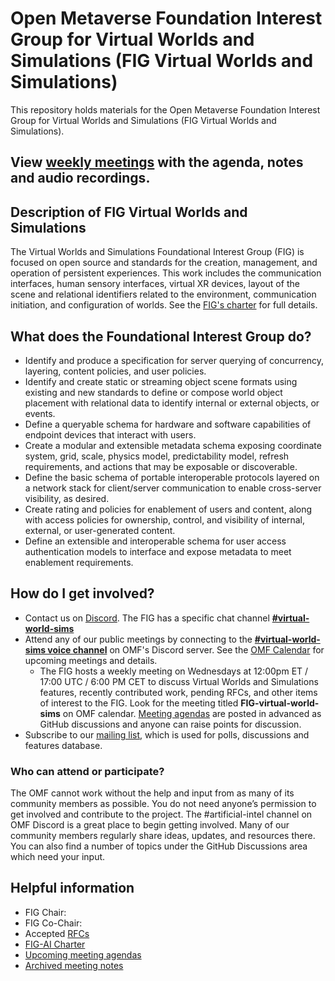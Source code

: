 # Open Metaverse Foundation Interest Group for Virtual Worlds and Simulations (FIG Virtual Worlds and Simulations)

This repository holds materials for the Open Metaverse Foundation Interest Group for Virtual Worlds and Simulations (FIG Virtual Worlds and Simulations).

## View [weekly meetings](./meetings/readme.md#Previous-Meetings) with the agenda, notes and audio recordings.

## Description of FIG Virtual Worlds and Simulations

The Virtual Worlds and Simulations Foundational Interest Group (FIG) is focused on open source and standards for the creation, management, and operation of persistent experiences. This work includes the communication interfaces, human sensory interfaces, virtual XR devices, layout of the scene and relational identifiers related to the environment, communication initiation, and configuration of worlds.
See the [FIG's charter](governance/FIG-Charter.md) for full details.

## What does the Foundational Interest Group do?

* Identify and produce a specification for server querying of concurrency, layering, content policies, and user policies.
* Identify and create static or streaming object scene formats using existing and new standards to define or compose world object placement with relational data to identify internal or external objects, or events.
* Define a queryable schema for hardware and software capabilities of endpoint devices that interact with users.
* Create a modular and extensible metadata schema exposing coordinate system, grid, scale, physics model, predictability model, refresh requirements, and actions that may be exposable or discoverable.
* Define the basic schema of portable interoperable protocols layered on a network stack for client/server communication to enable cross-server visibility, as desired.
* Create rating and policies for enablement of users and content, along with access policies for ownership, control, and visibility of internal, external, or user-generated content.
* Define an extensible and interoperable schema for user access authentication models to interface and expose metadata to meet enablement requirements.

## How do I get involved?

* Contact us on [Discord](https://discord.com/openmetaverse). The FIG has a specific chat channel **[#virtual-world-sims](https://discordapp.com/channels/948320633522114570/1053769520680026272)**
* Attend any of our public meetings by connecting to the **[#virtual-world-sims voice channel](https://discordapp.com/channels/948320633522114570/1067214605312606309)** on OMF's Discord server. See the [OMF Calendar](https://lists.openmv.org/g/calendar/calendar) for upcoming meetings and details.
    * The FIG hosts a weekly meeting on Wednesdays at 12:00pm ET / 17:00 UTC / 6:00 PM CET to discuss Virtual Worlds and Simulations features, recently contributed work, pending RFCs, and other items of interest to the FIG. Look for the meeting titled **FIG-virtual-world-sims** on OMF calendar. [Meeting agendas](https://github.com/Open-MV/fig-virtualworldsim/discussions/categories/meetings?discussions_q=is%3Aunlocked+category%3AMeetings) are posted in advanced as GitHub discussions and anyone can raise points for discussion.
* Subscribe to our [mailing list](https://lists.openmv.org/g/fig-virtualworldsim), which is used for polls, discussions and features database.

### Who can attend or participate?

The OMF cannot work without the help and input from as many of its community members as possible. You do not need anyone’s permission to get involved and contribute to the project. The #artificial-intel channel on OMF Discord is a great place to begin getting involved. Many of our community members regularly share ideas, updates, and resources there. You can also find a number of topics under the GitHub Discussions area which need your input.

## Helpful information

* FIG Chair: 
* FIG Co-Chair: 
* Accepted [RFCs](./rfcs/readme.md)
* [FIG-AI Charter](governance/FIG-Charter.md)
* [Upcoming meeting agendas](https://github.com/Open-MV/fig-virtualworldsim/discussions/categories/meetings?discussions_q=is%3Aunlocked+category%3AMeetings)
* [Archived meeting notes](meetings/readme.md)


